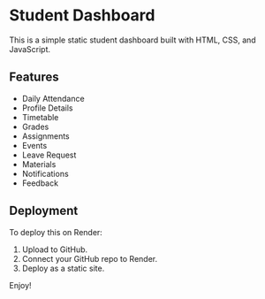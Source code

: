 
# Student Dashboard

This is a simple static student dashboard built with HTML, CSS, and JavaScript.

## Features
- Daily Attendance
- Profile Details
- Timetable
- Grades
- Assignments
- Events
- Leave Request
- Materials
- Notifications
- Feedback

## Deployment
To deploy this on Render:
1. Upload to GitHub.
2. Connect your GitHub repo to Render.
3. Deploy as a static site.

Enjoy!
